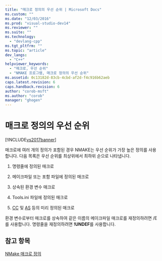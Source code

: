 ```yaml
---
title: "매크로 정의의 우선 순위 | Microsoft Docs"
ms.custom: ""
ms.date: "12/03/2016"
ms.prod: "visual-studio-dev14"
ms.reviewer: ""
ms.suite: ""
ms.technology: 
  - "devlang-cpp"
ms.tgt_pltfrm: ""
ms.topic: "article"
dev_langs: 
  - "C++"
helpviewer_keywords: 
  - "매크로, 우선 순위"
  - "NMAKE 프로그램, 매크로 정의의 우선 순위"
ms.assetid: 0c13182d-83cb-4cbd-af2d-f4c916b62aeb
caps.latest.revision: 6
caps.handback.revision: 6
author: "corob-msft"
ms.author: "corob"
manager: "ghogen"
---
```

# 매크로 정의의 우선 순위
[!INCLUDE[vs2017banner](../assembler/inline/includes/vs2017banner.md)]

매크로에 여러 개의 정의가 포함된 경우 NMAKE는 우선 순위가 가장 높은 정의를 사용합니다.  다음 목록은 우선 순위를 최상위에서 최하위 순으로 나타냅니다.  
  
1.  명령줄에 정의된 매크로  
  
2.  메이크파일 또는 포함 파일에 정의된 매크로  
  
3.  상속된 환경 변수 매크로  
  
4.  Tools.ini 파일에 정의된 매크로  
  
5.  [CC](../build/command-macros-and-options-macros.md) 및 [AS](../build/command-macros-and-options-macros.md) 등의 미리 정의된 매크로  
  
 환경 변수로부터 매크로를 상속하여 같은 이름의 메이크파일 매크로를 재정의하려면 \/E를 사용합니다.  명령줄을 재정의하려면 **\!UNDEF**를 사용합니다.  
  
## 참고 항목  
 [NMake 매크로 정의](../build/defining-an-nmake-macro.md)